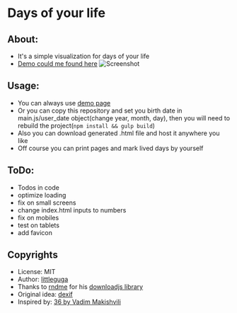Days of your life
===

## About:

* It's a simple visualization for days of your life
* [Demo could me found here](https://littleguga.github.io/days-of-your-life/)
![Screenshot](https://raw.githubusercontent.com/littleguga/days-of-your-life/gh-pages/screenshot.png)

## Usage:
* You can always use [demo page](https://littleguga.github.io/days-of-your-life/)
* Or you can copy this repository and set you birth date in main.js/user_date object(change year, month, day), then you will need to rebuild the project(`npm install && gulp build`)
* Also you can download generated .html file and host it anywhere you like
* Off course you can print pages and mark lived days by yourself

## ToDo:
* Todos in code
* optimize loading
* fix on small screens
* change index.html inputs to numbers
* fix on mobiles
* test on tablets
* add favicon

## Copyrights
* License: MIT
* Author: [littleguga](https://github.com/littleguga/)
* Thanks to [rndme](https://github.com/rndme/) for his [downloadjs library](https://github.com/rndme/download)
* Original idea: [dexif](https://github.com/dexif/YourLife)
* Inspired by: [36 by Vadim Makishvili](https://www.youtube.com/watch?v=xPPCzryZK44)